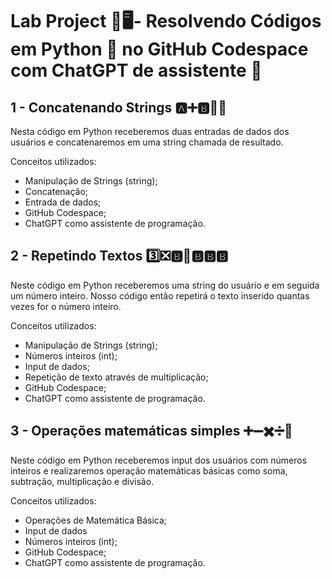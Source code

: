 # Lab Project 🧪🖥️- Resolvendo Códigos em Python 🐍 no GitHub Codespace com ChatGPT de assistente 🤖

## 1 - Concatenando Strings 🅰️➕🅱️🟰🆎

Nesta código em Python receberemos duas entradas de dados dos usuários e concatenaremos em uma string chamada de resultado.

Conceitos utilizados:
- Manipulação de Strings (string);
- Concatenação;
- Entrada de dados;
- GitHub Codespace;
- ChatGPT como assistente de programação.

## 2 - Repetindo Textos 3️⃣❎🅱️🟰🅱️🅱️🅱️ 

Neste código em Python receberemos uma string do usuário e em seguida um número inteiro. Nosso código então repetirá o texto inserido quantas vezes for o número inteiro.

Conceitos utilizados:
- Manipulação de Strings (string);
- Números inteiros (int);
- Input de dados; 
- Repetição de texto através de multiplicação;
- GitHub Codespace;
- ChatGPT como assistente de programação.


## 3 - Operações matemáticas simples ➕➖✖️➗🟰

Neste código em Python receberemos input dos usuários com números inteiros e realizaremos operação matemáticas básicas como soma, subtração, multiplicação e divisão.

Conceitos utilizados:
- Operações de Matemática Básica;
- Input de dados
- Números inteiros (int);
- GitHub Codespace;
- ChatGPT como assistente de programação.


